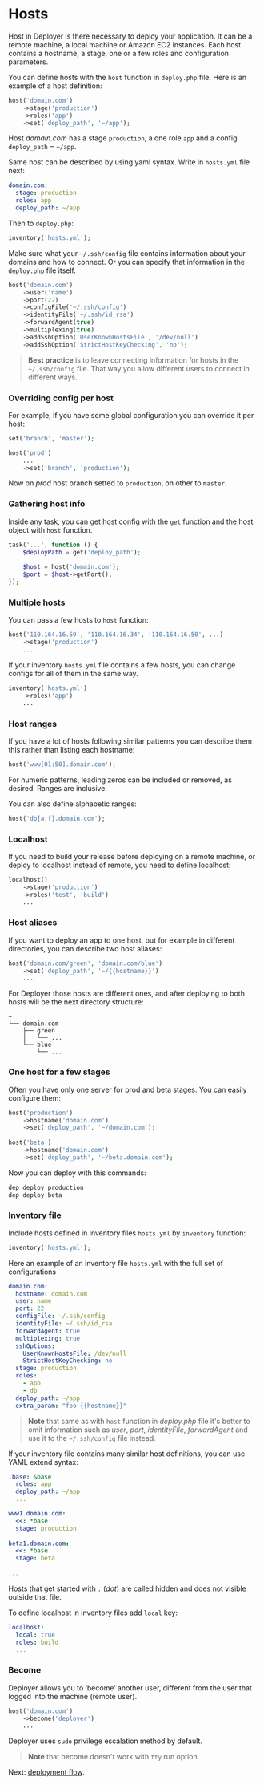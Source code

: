 # Hosts

Host in Deployer is there necessary to deploy your application. It can be a remote machine, a local machine or Amazon EC2 instances.
Each host contains a hostname, a stage, one or a few roles and configuration parameters. 

You can define hosts with the `host` function in `deploy.php` file. Here is an example of a host definition:

~~~php
host('domain.com')
    ->stage('production')
    ->roles('app')
    ->set('deploy_path', '~/app');
~~~

Host *domain.com* has a stage `production`, a one role `app` and a config `deploy_path` = `~/app`.

Same host can be described by using yaml syntax. Write in `hosts.yml` file next:

~~~yaml
domain.com:
  stage: production
  roles: app
  deploy_path: ~/app
~~~

Then to `deploy.php`:

~~~php
inventory('hosts.yml');
~~~

Make sure what your `~/.ssh/config` file contains information about your domains and how to connect.
Or you can specify that information in the `deploy.php` file itself.

~~~php
host('domain.com')
    ->user('name')
    ->port(22)
    ->configFile('~/.ssh/config')
    ->identityFile('~/.ssh/id_rsa')
    ->forwardAgent(true)
    ->multiplexing(true)
    ->addSshOption('UserKnownHostsFile', '/dev/null')
    ->addSshOption('StrictHostKeyChecking', 'no');
~~~

> **Best practice** is to leave connecting information for hosts in the `~/.ssh/config` file.
> That way you allow different users to connect in different ways.

### Overriding config per host

For example, if you have some global configuration you can override it per host:

~~~php
set('branch', 'master');

host('prod')
    ...
    ->set('branch', 'production');
~~~

Now on _prod_ host branch setted to `production`, on other to `master`.

### Gathering host info

Inside any task, you can get host config with the `get` function and the host object with `host` function.

~~~php
task('...', function () {
    $deployPath = get('deploy_path');
    
    $host = host('domain.com');
    $port = $host->getPort();
});
~~~

### Multiple hosts

You can pass a few hosts to `host` function:

~~~php
host('110.164.16.59', '110.164.16.34', '110.164.16.50', ...)
    ->stage('production')
    ...
~~~

If your inventory `hosts.yml` file contains a few hosts, you can change configs for all of them in the same way.

~~~php
inventory('hosts.yml')
    ->roles('app')
    ...
~~~

### Host ranges

If you have a lot of hosts following similar patterns you can describe them this rather than listing each hostname:

~~~php
host('www[01:50].domain.com');
~~~

For numeric patterns, leading zeros can be included or removed, as desired. Ranges are inclusive. 

You can also define alphabetic ranges:

~~~php
host('db[a:f].domain.com');
~~~

### Localhost

If you need to build your release before deploying on a remote machine, or deploy to localhost instead of remote,
you need to define localhost:

~~~php
localhost()
    ->stage('production')
    ->roles('test', 'build')
    ...
~~~

### Host aliases

If you want to deploy an app to one host, but for example in different directories, you can describe two host aliases:

~~~php
host('domain.com/green', 'domain.com/blue')
    ->set('deploy_path', '~/{{hostname}}')
    ...
~~~

For Deployer those hosts are different ones, and after deploying to both hosts will be the next directory structure:

~~~
~
└── domain.com
    ├── green
    │   └── ...
    └── blue
        └── ...
~~~

### One host for a few stages

Often you have only one server for prod and beta stages. You can easily configure them:

~~~php
host('production')
    ->hostname('domain.com')
    ->set('deploy_path', '~/domain.com');
    
host('beta')
    ->hostname('domain.com')
    ->set('deploy_path', '~/beta.domain.com');    
~~~

Now you can deploy with this commands:

~~~sh
dep deploy production
dep deploy beta
~~~

### Inventory file

Include hosts defined in inventory files `hosts.yml` by `inventory` function:

~~~php
inventory('hosts.yml');
~~~

Here an example of an inventory file `hosts.yml` with the full set of configurations

~~~yaml
domain.com:
  hostname: domain.com
  user: name
  port: 22
  configFile: ~/.ssh/config
  identityFile: ~/.ssh/id_rsa
  forwardAgent: true
  multiplexing: true
  sshOptions:
    UserKnownHostsFile: /dev/null
    StrictHostKeyChecking: no
  stage: production
  roles:
    - app
    - db
  deploy_path: ~/app
  extra_param: "foo {{hostname}}"
~~~

> **Note** that same as with `host` function in *deploy.php* file it's better to omit information such as 
> *user*, *port*, *identityFile*, *forwardAgent* and use it to the `~/.ssh/config` file instead.

If your inventory file contains many similar host definitions, you can use YAML extend syntax:

~~~yaml
.base: &base
  roles: app
  deploy_path: ~/app
  ...

www1.domain.com:
  <<: *base
  stage: production
  
beta1.domain.com:
  <<: *base
  stage: beta
    
...
~~~

Hosts that get started with `.` (*dot*) are called hidden and does not visible outside that file.
 
To define localhost in inventory files add `local` key:

~~~yaml
localhost:
  local: true
  roles: build
  ...
~~~

### Become

Deployer allows you to ‘become’ another user, different from the user that logged into the machine (remote user).

~~~php
host('domain.com')
    ->become('deployer')
    ...
~~~

Deployer uses `sudo` privilege escalation method by default.

> **Note** that become doesn't work with `tty` run option.

Next: [deployment flow](flow.md).
